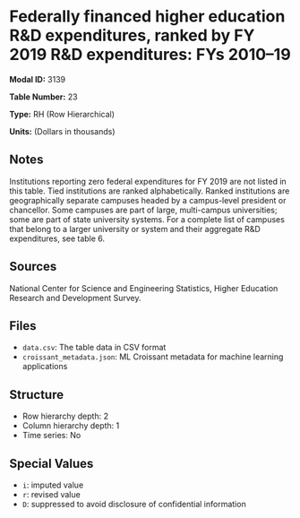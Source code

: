 # Federally financed higher education R&D expenditures, ranked by FY 2019 R&D expenditures: FYs 2010&#8211;19

**Modal ID:** 3139

**Table Number:** 23

**Type:** RH (Row Hierarchical)

**Units:** (Dollars in thousands)

## Notes

Institutions reporting zero federal expenditures for FY 2019 are not listed in this table. Tied institutions are ranked alphabetically. Ranked institutions are geographically separate campuses headed by a campus-level president or chancellor. Some campuses are part of large, multi-campus universities; some are part of state university systems. For a complete list of campuses that belong to a larger university or system and their aggregate R&D expenditures, see table 6.

## Sources

National Center for Science and Engineering Statistics, Higher Education Research and Development Survey.

## Files

- `data.csv`: The table data in CSV format
- `croissant_metadata.json`: ML Croissant metadata for machine learning applications

## Structure

- Row hierarchy depth: 2
- Column hierarchy depth: 1
- Time series: No

## Special Values

- `i`: imputed value
- `r`: revised value
- `D`: suppressed to avoid disclosure of confidential information
